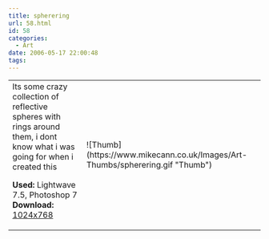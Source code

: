 ```yaml
---
title: spherering
url: 58.html
id: 58
categories:
  - Art
date: 2006-05-17 22:00:48
tags:
---
```


<table width="100%" cellspacing="0" cellpadding="0" border="0">
<tr>
<td>Its some crazy collection of reflective spheres with rings around them, i dont know what i was going for when i created this

<span style="font-weight: bold">Used:</span> Lightwave 7.5, Photoshop 7
<span style="font-weight: bold">Download:</span> [1024x768](https://www.mikecann.co.uk/Images/Art-Full/spherering.jpg)</td>
<td>![Thumb](https://www.mikecann.co.uk/Images/Art-Thumbs/spherering.gif "Thumb")</td>
</tr>
</table>
